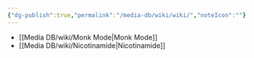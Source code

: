 ```yaml
---
{"dg-publish":true,"permalink":"/media-db/wiki/wiki/","noteIcon":""}
---
```



- [[Media DB/wiki/Monk Mode\|Monk Mode]]
- [[Media DB/wiki/Nicotinamide\|Nicotinamide]]

